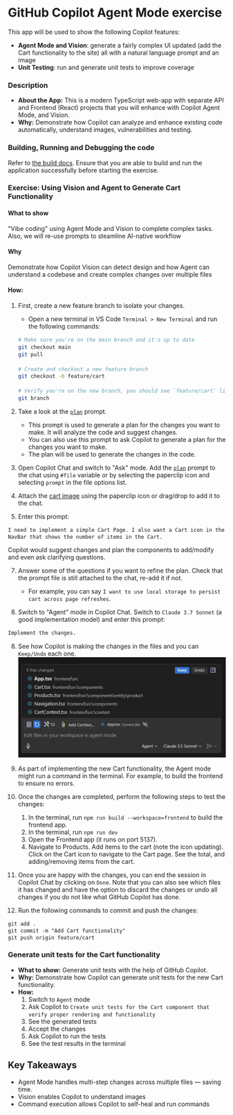 # **GitHub Copilot Agent Mode exercise**

This app will be used to show the following Copilot features:

- **Agent Mode and Vision**: generate a fairly complex UI updated (add the Cart functionality to the site) all with a natural language prompt and an image
- **Unit Testing**: run and generate unit tests to improve coverage


### **Description**

- **About the App:** This is a modern TypeScript web-app with separate API and Frontend (React) projects that you will enhance with Copilot Agent Mode, and Vision.
- **Why:** Demonstrate how Copilot can analyze and enhance existing code automatically, understand images, vulnerabilities and testing.



### **Building, Running and Debugging the code**

Refer to [the build docs](./build.md). Ensure that you are able to build and run the application successfully before starting the exercise.


### **Exercise: Using Vision and Agent to Generate Cart Functionality**  

#### What to show

"Vibe coding" using Agent Mode and Vision to complete complex tasks. Also, we will re-use prompts to steamline AI-native workflow

#### Why

Demonstrate how Copilot Vision can detect design and how Agent can 
understand a codebase and create complex changes over multiple files

#### How:
 
  1. First, create a new feature branch to isolate your changes. 
     - Open a new terminal in VS Code `Terminal > New Terminal` and run the following commands:
     ```bash
     # Make sure you're on the main branch and it's up to date
     git checkout main
     git pull

     # Create and checkout a new feature branch
     git checkout -b feature/cart

     # Verify you're on the new branch, you should see `feature/cart` listed first in the terminal with an asterisk (*) next to it
     git branch
     ```
  2. Take a look at the [`plan`](../.github/prompts/plan.prompt.md) prompt.
     - This prompt is used to generate a plan for the changes you want to make. It will analyze the code and suggest changes.
     - You can also use this prompt to ask Copilot to generate a plan for the changes you want to make.
     - The plan will be used to generate the changes in the code.
  
  3. Open Copilot Chat and switch to "Ask" mode. Add the [`plan`](../.github/prompts/plan.prompt.md) prompt to the chat using `#file` variable or by selecting the paperclip icon and selecting `prompt` in the file options list.
  4. Attach the [cart image](../docs/design/cart.png) using the paperclip icon or drag/drop to add it to the chat.
  5. Enter this prompt:
     
    I need to implement a simple Cart Page. I also want a Cart icon in the NavBar that shows the number of items in the Cart.
    
   Copilot would suggest changes and plan the components to add/modify and even ask clarifying questions.

  7. Answer some of the questions if you want to refine the plan. Check that the prompt file is still attached to the chat, re-add it if not.
     - For example, you can say `I want to use local storage to persist cart across page refreshes`.
    <todo>

  8. Switch to "Agent" mode in Copilot Chat. Switch to `Claude 3.7 Sonnet` (a good implementation model) and enter this prompt:

  ```txt
  Implement the changes. 
  ```

  8. See how Copilot is making the changes in the files and you can `Keep/Undo` each one.
   ![AgentMode](../docs/agentmode_changedfiles.png)

  9.  As part of implementing the new Cart functionality, the Agent mode might run a command in the terminal. For example, to build the frontend to ensure no errors.
  10. Once the changes are completed, perform the following steps to test the changes:
         1.  In the terminal, run `npm run build --workspace=frontend` to build the frontend app.
         2.  In the terminal, run `npm run dev` 
         3.  Open the Frontend app (it runs on port 5137).
         4.  Navigate to Products. Add items to the cart (note the icon updating). Click on the Cart icon to navigate to the Cart page. See the total, and adding/removing items from the cart.
  11. Once you are happy with the changes, you can end the session in Copilot Chat by clicking on `Done`. Note that you can also see which files it has changed and have the option to discard the changes or undo all changes if you do not like what GitHub Copilot has done.
  
  12. Run the following commands to commit and push the changes:

    git add .
    git commit -m "Add Cart functionality"
    git push origin feature/cart


### **Generate unit tests for the Cart functionality**  

- **What to show:** Generate unit tests with the help of GitHub Copilot.
- **Why:** Demonstrate how Copilot can generate unit tests for the new Cart functionality.
- **How:**  
  1. Switch to `Agent` mode
  2. Ask Copilot to `Create unit tests for the Cart component that verify proper rendering and functionality`
  3. See the generated tests
  4. Accept the changes
  5. Ask Copilot to run the tests   
  6. See the test results in the terminal

## **Key Takeaways**  

- Agent Mode handles multi-step changes across multiple files — saving time.
- Vision enables Copilot to understand images
- Command execution allows Copilot to self-heal and run commands

